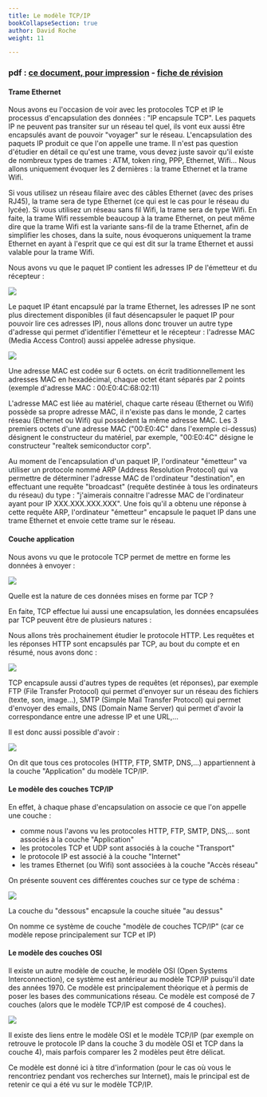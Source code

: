 ```yaml
---
title: Le modèle TCP/IP
bookCollapseSection: true
author: David Roche
weight: 11

---
```



### pdf : [ce document, pour impression](/uploads/docsnsi/reseau/nsi_prem_modele_tcpip.pdf) - [fiche de révision](/uploads/docsnsi/reseau/17_modele_tcp_ip.pdf)



#### Trame Ethernet

Nous avons eu l'occasion de voir avec les protocoles TCP et IP le
processus d'encapsulation des données : "IP encapsule TCP". Les
paquets IP ne peuvent pas transiter sur un réseau tel quel, ils vont eux
aussi être encapsulés avant de pouvoir "voyager" sur le réseau.
L'encapsulation des paquets IP produit ce que l'on appelle une trame.
Il n'est pas question d'étudier en détail ce qu'est une trame, vous
devez juste savoir qu'il existe de nombreux types de trames : ATM,
token ring, PPP, Ethernet, Wifi\... Nous allons uniquement évoquer les 2
dernières : la trame Ethernet et la trame Wifi.

Si vous utilisez un réseau filaire avec des câbles Ethernet (avec des
prises RJ45), la trame sera de type Ethernet (ce qui est le cas pour le
réseau du lycée). Si vous utilisez un réseau sans fil Wifi, la trame
sera de type Wifi. En faite, la trame Wifi ressemble beaucoup à la trame
Ethernet, on peut même dire que la trame Wifi est la variante sans-fil
de la trame Ethernet, afin de simplifier les choses, dans la suite, nous
évoquerons uniquement la trame Ethernet en ayant à l'esprit que ce qui
est dit sur la trame Ethernet et aussi valable pour la trame Wifi.

Nous avons vu que le paquet IP contient les adresses IP de l'émetteur
et du récepteur :

![](/uploads/docsnsi/reseau/img/TCP_IP_3.jpg)

Le paquet IP étant encapsulé par la trame Ethernet, les adresses IP ne
sont plus directement disponibles (il faut désencapsuler le paquet IP
pour pouvoir lire ces adresses IP), nous allons donc trouver un autre
type d'adresse qui permet d'identifier l'émetteur et le récepteur :
l'adresse MAC (Media Access Control) aussi appelée adresse physique.

![](/uploads/docsnsi/reseau/img/nsi_prem_mod_tcpip_1.png)

Une adresse MAC est codée sur 6 octets. on écrit traditionnellement les
adresses MAC en hexadécimal, chaque octet étant séparés par 2 points
(exemple d'adresse MAC : 00:E0:4C:68:02:11)

L'adresse MAC est liée au matériel, chaque carte réseau (Ethernet ou
Wifi) possède sa propre adresse MAC, il n'existe pas dans le monde, 2
cartes réseau (Ethernet ou Wifi) qui possèdent la même adresse MAC. Les
3 premiers octets d'une adresse MAC ("00:E0:4C" dans l'exemple
ci-dessus) désignent le constructeur du matériel, par exemple,
"00:E0:4C" désigne le constructeur "realtek semiconductor corp".

Au moment de l'encapsulation d'un paquet IP, l'ordinateur
"émetteur" va utiliser un protocole nommé ARP (Address Resolution
Protocol) qui va permettre de déterminer l'adresse MAC de l'ordinateur
"destination", en effectuant une requête "broadcast" (requête
destinée à tous les ordinateurs du réseau) du type : "j'aimerais
connaitre l'adresse MAC de l'ordinateur ayant pour IP
XXX.XXX.XXX.XXX". Une fois qu'il a obtenu une réponse à cette requête
ARP, l'ordinateur "émetteur" encapsule le paquet IP dans une trame
Ethernet et envoie cette trame sur le réseau.

#### Couche application

Nous avons vu que le protocole TCP permet de mettre en forme les données
à envoyer :

![](/uploads/docsnsi/reseau/img/nsi_prem_mod_tcpip_2.png)

Quelle est la nature de ces données mises en forme par TCP ?

En faite, TCP effectue lui aussi une encapsulation, les données
encapsulées par TCP peuvent être de plusieurs natures :

Nous allons très prochainement étudier le protocole HTTP. Les requêtes
et les réponses HTTP sont encapsulés par TCP, au bout du compte et en
résumé, nous avons donc :

![](/uploads/docsnsi/reseau/img/nsi_prem_mod_tcpip_3.png)

TCP encapsule aussi d'autres types de requêtes (et réponses), par
exemple FTP (File Transfer Protocol) qui permet d'envoyer sur un réseau
des fichiers (texte, son, image\...), SMTP (Simple Mail Transfer
Protocol) qui permet d'envoyer des emails, DNS (Domain Name Server) qui
permet d'avoir la correspondance entre une adresse IP et une URL,\...

Il est donc aussi possible d'avoir :

![](/uploads/docsnsi/reseau/img/nsi_prem_mod_tcpip_4.png)

On dit que tous ces protocoles (HTTP, FTP, SMTP, DNS,\...) appartiennent
à la couche "Application" du modèle TCP/IP.

#### Le modèle des couches TCP/IP

En effet, à chaque phase d'encapsulation on associe ce que l'on
appelle une couche :

-   comme nous l'avons vu les protocoles HTTP, FTP, SMTP, DNS,\... sont
    associés à la couche "Application"
-   les protocoles TCP et UDP sont associés à la couche "Transport"
-   le protocole IP est associé à la couche "Internet"
-   les trames Ethernet (ou Wifi) sont associées à la couche "Accès
    réseau"

On présente souvent ces différentes couches sur ce type de schéma :

![](/uploads/docsnsi/reseau/img/nsi_prem_mod_tcpip_5.png)

La couche du "dessous" encapsule la couche située "au dessus"

On nomme ce système de couche "modèle de couches TCP/IP" (car ce
modèle repose principalement sur TCP et IP)

#### Le modèle des couches OSI

Il existe un autre modèle de couche, le modèle OSI (Open Systems
Interconnection), ce système est antérieur au modèle TCP/IP puisqu'il
date des années 1970. Ce modèle est principalement théorique et à permis
de poser les bases des communications réseau. Ce modèle est composé de 7
couches (alors que le modèle TCP/IP est composé de 4 couches).

![](/uploads/docsnsi/reseau/img/nsi_prem_mod_tcpip_6.png)

Il existe des liens entre le modèle OSI et le modèle TCP/IP (par exemple
on retrouve le protocole IP dans la couche 3 du modèle OSI et TCP dans
la couche 4), mais parfois comparer les 2 modèles peut être délicat.

Ce modèle est donné ici à titre d'information (pour le cas où vous le
rencontriez pendant vos recherches sur Internet), mais le principal est
de retenir ce qui a été vu sur le modèle TCP/IP.
